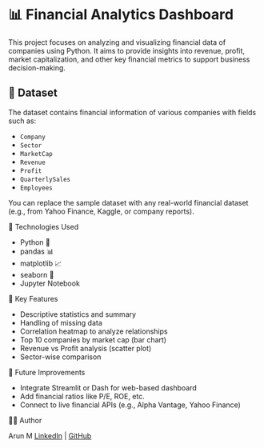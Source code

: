 
# 📊 Financial Analytics Dashboard

This project focuses on analyzing and visualizing financial data of companies using Python. It aims to provide insights into revenue, profit, market capitalization, and other key financial metrics to support business decision-making.

## 📁 Dataset

The dataset contains financial information of various companies with fields such as:

- `Company`
- `Sector`
- `MarketCap`
- `Revenue`
- `Profit`
- `QuarterlySales`
- `Employees`

You can replace the sample dataset with any real-world financial dataset (e.g., from Yahoo Finance, Kaggle, or company reports).

🧰 Technologies Used

- Python 🐍
- pandas 📊
- matplotlib 📈
- seaborn 🌈
- Jupyter Notebook

 📌 Key Features

- Descriptive statistics and summary
- Handling of missing data
- Correlation heatmap to analyze relationships
- Top 10 companies by market cap (bar chart)
- Revenue vs Profit analysis (scatter plot)
- Sector-wise comparison


 📌 Future Improvements

* Integrate Streamlit or Dash for web-based dashboard
* Add financial ratios like P/E, ROE, etc.
* Connect to live financial APIs (e.g., Alpha Vantage, Yahoo Finance)

 🧑‍💻 Author

Arun M
[LinkedIn](https://www.linkedin.com/) | [GitHub](https://github.com/yourusername)






